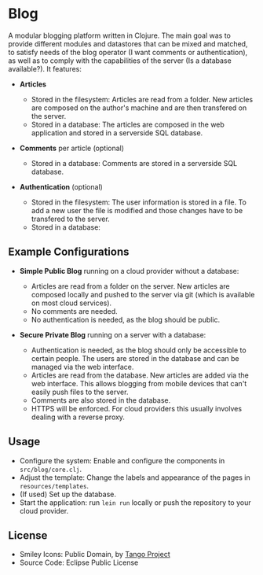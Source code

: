 # Blog

A modular blogging platform written in Clojure. The main goal was to provide different modules and datastores that can be mixed and matched, to satisfy needs of the blog operator (I want comments or authentication), as well as to comply with the capabilities of the server (Is a database available?). It features:

* **Articles**
  * Stored in the filesystem: Articles are read from a folder. New articles are composed on the author's machine and are then transfered on the server.
  * Stored in a database: The articles are composed in the web application and stored in a serverside SQL database.

* **Comments** per article (optional)
  * Stored in a database: Comments are stored in a serverside SQL database.

* **Authentication** (optional)
  * Stored in the filesystem: The user information is stored in a file. To add a new user the file is modified and those changes have to be transfered to the server.
  * Stored in a database:

## Example Configurations

* **Simple Public Blog** running on a cloud provider without a database: 
  * Articles are read from a folder on the server. New articles are composed locally and pushed to the server via git (which is available on most cloud services).
  * No comments are needed.
  * No authentication is needed, as the blog should be public.

* **Secure Private Blog** running on a server with a database: 
  * Authentication is needed, as the blog should only be accessible to certain people. The users are stored in the database and can be managed via the web interface.
  * Articles are read from the database. New articles are added via the web interface. This allows blogging from mobile devices that can't easily push files to the server.
  * Comments are also stored in the database.
  * HTTPS will be enforced. For cloud providers this usually involves dealing with a reverse proxy.

## Usage

* Configure the system: Enable and configure the components in `src/blog/core.clj`.
* Adjust the template: Change the labels and appearance of the pages in `resources/templates`.
* (If used) Set up the database.
* Start the application: run `lein run` locally or push the repository to your cloud provider.

## License

* Smiley Icons: Public Domain, by [Tango Project](http://tango.freedesktop.org/Tango_Icon_Library)
* Source Code: Eclipse Public License
